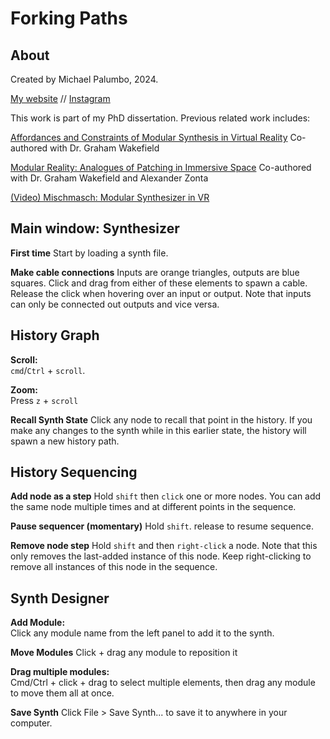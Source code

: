 # Forking Paths

## About

Created by Michael Palumbo, 2024. 

[My website](www.palumbomichael.com) // [Instagram](https://instagram.com/michaelpalumbo_)

This work is part of my PhD dissertation. Previous related work includes:

[Affordances and Constraints of Modular Synthesis in Virtual Reality](https://alicelab.world/msvr/) Co-authored with Dr. Graham Wakefield

[Modular Reality: Analogues of Patching in Immersive Space](https://scholar.google.ca/citations?view_op=view_citation&hl=en&user=iKEglLIAAAAJ&citation_for_view=iKEglLIAAAAJ:d1gkVwhDpl0C) Co-authored with Dr. Graham Wakefield and Alexander Zonta

[(Video) Mischmasch: Modular Synthesizer in VR](https://www.youtube.com/watch?v=kq_0cVode9g)

## Main window: Synthesizer 

**First time**
Start by loading a synth file. 

**Make cable connections**
Inputs are orange triangles, outputs are blue squares. Click and drag from either of these elements to spawn a cable. Release the click when hovering over an input or output. Note that inputs can only be connected out outputs and vice versa. 

## History Graph

**Scroll:**  
`cmd`/`Ctrl` + `scroll`.

**Zoom:**  
Press `z` + `scroll`

**Recall Synth State**
Click any node to recall that point in the history. If you make any changes to the synth while in this earlier state, the history will spawn a new history path.

## History Sequencing

**Add node as a step**
Hold `shift` then `click` one or more nodes. You can add the same node multiple times and at different points in the sequence. 

**Pause sequencer (momentary)**
Hold `shift`. release to resume sequence. 

**Remove node step**
Hold `shift` and then `right-click` a node. Note that this only removes the last-added instance of this node. Keep right-clicking to remove all instances of this node in the sequence. 


## Synth Designer

**Add Module:**  
Click any module name from the left panel to add it to the synth. 

**Move Modules**
Click + drag any module to reposition it

**Drag multiple modules:**  
Cmd/Ctrl + click + drag to select multiple elements, then drag any module to move them all at once.

**Save Synth**
Click File > Save Synth... to save it to anywhere in your computer. 